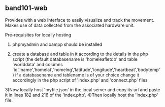 ## band101-web

Provides with a web interface to easily visualize and track the movement. Makes use of data collected from the associated hardware unit.


Pre-requisites for locally hosting

1) phpmyadmin and xampp should be installed

2) create a database and table in it according to the details in the php script 
        (the default databasename is 'homeleafletdb' and table 'worlddata' and columns 'id','name','homelat','homelng','latitude','longitude','heartbeat','bodytemp')
          if a databasename and tablename is of your choice change it accordingly in the php script of 'index.php' and 'connect.php' files


3)Now locally host 'myfile.json' in the local server and copy its url and paste it in lines 182 and 216 of the 'index.php'.
4)Then locally host the 'index.php' file.
